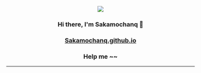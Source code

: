 <p align="center">
  <img src="https://komarev.com/ghpvc/?username=Sakamochanq">
</p>

### <p align="center">Hi there, I'm Sakamochanq 🥱</p>

### <p align="center">[Sakamochanq.github.io](https://sakamochanq.github.io/)</p>
  
### <p align="center">Help me ~~</p>

---
